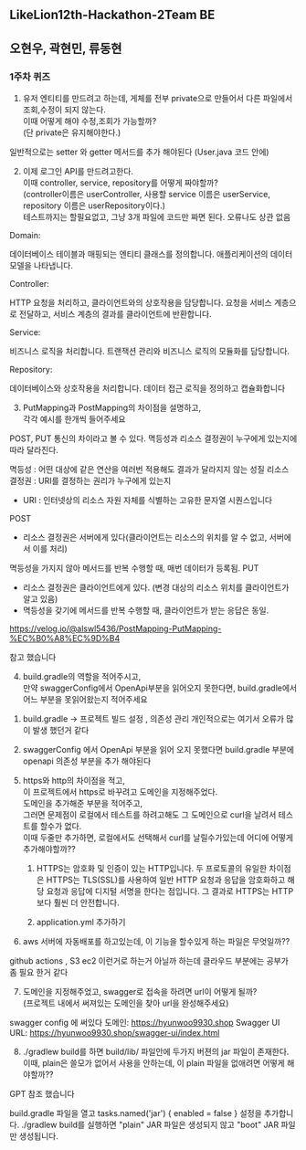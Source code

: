 ## LikeLion12th-Hackathon-2Team BE 
## 오현우, 곽현민, 류동현


### 1주차 퀴즈

1. 유저 엔티티를 만드려고 하는데, 게체를 전부 private으로 만들어서 다른 파일에서 조회,수정이 되지 않는다. <br>이때 어떻게 해야 수정,조회가 가능할까?<br>(단 private은 유지해야한다.)

일반적으로는 setter 와 getter 메서드를 추가 해야된다 
(User.java 코드 안에)


2. 이제 로그인 API를 만드려고한다. <br>이때 controller, service, repository를 어떻게 짜야할까?<br>
   (controller이름은 userController,  사용할 service 이름은 userService, repository 이름은 userRepository이다.) <br>
   테스트까지는 할필요없고, 그냥 3개 파일에 코드만 짜면 된다. 오류나도 상관 없음

Domain:

데이터베이스 테이블과 매핑되는 엔티티 클래스를 정의합니다.
애플리케이션의 데이터 모델을 나타냅니다.

Controller:

HTTP 요청을 처리하고, 클라이언트와의 상호작용을 담당합니다.
요청을 서비스 계층으로 전달하고, 서비스 계층의 결과를 클라이언트에 반환합니다.

Service:

비즈니스 로직을 처리합니다.
트랜잭션 관리와 비즈니스 로직의 모듈화를 담당합니다.

Repository:

데이터베이스와 상호작용을 처리합니다.
데이터 접근 로직을 정의하고 캡슐화합니다

3. PutMapping과 PostMapping의 차이점을 설명하고, <br>각각 예시를 한개씩 들어주세요


POST, PUT 통신의 차이라고 볼 수 있다.
멱등성과 리소스 결정권이 누구에게 있는지에 따라 달라진다.

멱등성 : 어떤 대상에 같은 연산을 여러번 적용해도 결과가 달라지지 않는 성질
리소스 결정권 : URI를 결정하는 권리가 누구에게 있는지
- URI : 인터넷상의 리소스 자원 자체를 식별하는 고유한 문자열 시퀀스입니다


POST
- 리소스 결정권은 서버에게 있다(클라이언트는 리소스의 위치를 알 수 없고, 서버에서 이를 처리)

멱등성을 가지지 않아 메서드를 반복 수행할 때, 매번 데이터가 등록됨.
PUT
- 리소스 결정권은 클라이언트에게 있다. (변경 대상의 리소스 위치를 클라이언트가 알고 있음)
- 멱등성을 갖기에 메서드를 반복 수행할 때, 클라이언트가 받는 응답은 동일.

https://velog.io/@alswl5436/PostMapping-PutMapping-%EC%B0%A8%EC%9D%B4

참고 했습니다

4. build.gradle의 역할을 적어주시고,<br>
   만약  swaggerConfig에서 OpenApi부분을 읽어오지 못한다면, build.gradle에서 어느 부분을 못읽어왔는지 적어주세요

   
1) build.gradle -> 프로젝트 빌드 설정 , 의존성 관리 
개인적으로는 여기서 오류가 많이 발생 했던거 같다

2) swaggerConfig 에서 OpenApi 부분을 읽어 오지 못했다면
build.gradle 부분에 openapi 의존성 부분을 추가 해야된다


5. https와 http의 차이점을 적고,<br>
   이 프로젝트에서 https로 바꾸려고 도메인을 지정해주었다.<br>
   도메인을 추가해준 부분을 적어주고,<br>
   그러면 문제점이 로컬에서 테스트를 하려고해도 그 도메인으로 curl을 날려서 테스트를 할수가 없다.
   <br>이때 두줄만 추가하면, 로컬에서도 선택해서 curl를 날릴수가있는데 어디에 어떻게 추가해야할까??

   1) HTTPS는 암호화 및 인증이 있는 HTTP입니다. 두 프로토콜의 유일한 차이점은 HTTPS는 TLS(SSL)를 사용하여 일반 HTTP 요청과 응답을 암호화하고 해당 요청과 응답에 디지털 서명을 한다는 점입니다. 그 결과로 HTTPS는 HTTP보다 훨씬 더 안전합니다.

   2) application.yml 추가하기

6. aws 서버에 자동배포를 하고있는데, 이 기능을 할수있게 하는 파일은 무엇일까??

github actions , S3 ec2 이런거로 하는거 아닐까 하는데 
클라우드 부분에는 공부가 좀 필요 한거 같다
   

7. 도메인을 지정해주었고, swagger로 접속을 하려면 url이 어떻게 될까? <br>(프로젝트 내에서 써져있는 도메인을 찾아 url을 완성해주세요)

swagger config 에 써있다
도메인: https://hyunwoo9930.shop
Swagger UI URL: https://hyunwoo9930.shop/swagger-ui/index.html

8. ./gradlew build를 하면 build/lib/ 파일안에 두가지 버젼의 jar 파일이 존재한다. 이때, plain은 쓸모가 없어서 사용을 안하는데, 이 plain 파일을 없애려면 어떻게 해야할까??

GPT 참조 했습니다 

build.gradle 파일을 열고 tasks.named('jar') { enabled = false } 설정을 추가합니다.
./gradlew build를 실행하면 "plain" JAR 파일은 생성되지 않고 "boot" JAR 파일만 생성됩니다.

   
